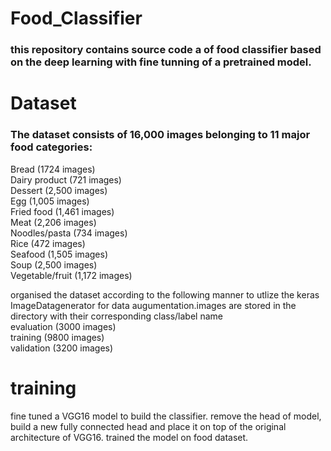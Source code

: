 # Food_Classifier
### this repository contains source code a of food classifier based on the deep learning with fine tunning of a pretrained model.
# Dataset
### The dataset consists of 16,000 images belonging to 11 major food categories:
Bread (1724 images)\
Dairy product (721 images)\
Dessert (2,500 images)\
Egg (1,005 images)\
Fried food (1,461 images)\
Meat (2,206 images)\
Noodles/pasta (734 images)\
Rice (472 images)\
Seafood (1,505 images)\
Soup (2,500 images)\
Vegetable/fruit (1,172 images)

organised the dataset according to the following manner to utlize the keras ImageDatagenerator for data augumentation.images are stored in the directory with their corresponding class/label name\
evaluation (3000 images)\
training (9800 images)\
validation (3200 images)

# training
fine tuned a VGG16 model to build the classifier. remove the head of model, build a new fully connected head and place it on top of the original architecture of VGG16. trained the model on food dataset. 



